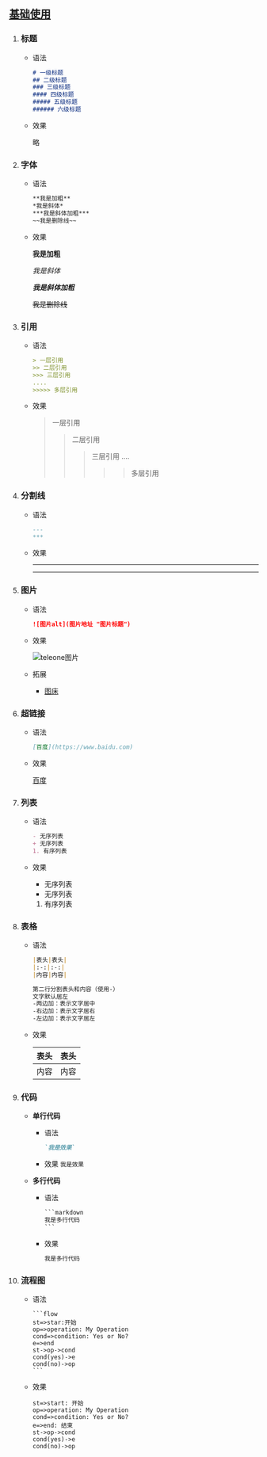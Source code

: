 ## [基础使用](https://www.jianshu.com/p/191d1e21f7ed/)

1. ### 标题

   - 语法

     ```markdown
     # 一级标题
     ## 二级标题
     ### 三级标题
     #### 四级标题
     ##### 五级标题
     ###### 六级标题
     ```

     

   - 效果

     略

     

2. ### 字体

   - 语法

     ```markdown
     **我是加粗**
     *我是斜体*
     ***我是斜体加粗***
     ~~我是删除线~~
     ```

     

   - 效果

     **我是加粗**

     *我是斜体*

     ***我是斜体加粗***

     ~~我是删除线~~

3. ### 引用

   - 语法

     ```markdown
     > 一层引用
     >> 二层引用
     >>> 三层引用
     ....
     >>>>> 多层引用
     ```

     

   - 效果

     > 一层引用
     > > 二层引用
     > > > 三层引用
     > > > ....
     > > >
     > > > >> 多层引用

     

4. ### 分割线

   - 语法

     ```markdown
     ---
     ***
     ```

     

   - 效果

     ---

     ***

     

5. ### 图片

   - 语法

     ```markdown
     ![图片alt](图片地址 "图片标题")
     ```

     

   - 效果

     ![teleone图片](http://172.30.22.125:8080/static/2019/12/24/ecb5bb6a-ef50-4dfc-9a83-38feb244515a.jpg "teleone图片")

   - 拓展

     + [图床](https://www.jianshu.com/p/ea1eb11db63f)

6. ### 超链接

   - 语法

     ```markdown
     [百度](https://www.baidu.com)
     ```

     

   - 效果

     [百度](https://www.baidu.com)

7. ### 列表

   - 语法

     ```markdown
     - 无序列表
     + 无序列表
     1. 有序列表
     ```

     

   - 效果

     - 无序列表
     + 无序列表

     1. 有序列表

8. ### 表格

   - 语法

     ```markdown
     |表头|表头|
     |:-:|:-:|
     |内容|内容|
     
     第二行分割表头和内容（使用-）
     文字默认居左
     -两边加：表示文字居中
     -右边加：表示文字居右
     -左边加：表示文字居左
     ```

     

   - 效果

     | 表头 | 表头 |
     | :--: | :--: |
     | 内容 | 内容 |

9. ### 代码

   + **单行代码**

     - 语法

       ```markdown
       `我是效果`
       ```

     - 效果
       `我是效果`

   + **多行代码**

     - 语法

       ```markdown
       ​```markdown
       我是多行代码
       ​```
       ```

       

     - 效果

       ```markdown
       我是多行代码
       ```

10. ### 流程图

    - 语法

      ```
      ​```flow
      st=>star:开始
      op=>operation: My Operation
      cond=>condition: Yes or No?
      e=>end
      st->op->cond
      cond(yes)->e
      cond(no)->op
      ​```
      ```

    - 效果

      ```flow
      st=>start: 开始
      op=>operation: My Operation
      cond=>condition: Yes or No?
      e=>end: 结束
      st->op->cond
      cond(yes)->e
      cond(no)->op
      ```
